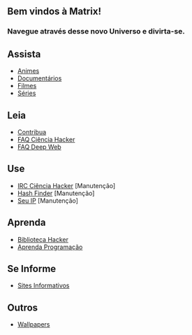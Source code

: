 ## Bem vindos à Matrix!
### Navegue através desse novo Universo e divirta-se.

## Assista 

* [Animes](arquivos/animes.md)  
* [Documentários](arquivos/documentários.md)  
* [Filmes](arquivos/filmes.md)  
* [Séries](arquivos/séries.md)  

## Leia 

* [Contribua](../cienciaHacker/arquivos/contribua.md)  
* [FAQ Ciência Hacker](arquivos/faq.md)  
* [FAQ Deep Web](arquivos/faq-deepweb.md)   

## Use 

* [IRC Ciência Hacker]() [Manutenção]  
* [Hash Finder]() [Manutenção]  
* [Seu IP]() [Manutenção]  

## Aprenda

* [Biblioteca Hacker](arquivos/biblioteca.md)  
* [Aprenda Programação](arquivos/programação.md)  

## Se Informe

* [Sites Informativos](arquivos/informações.md)  

## Outros  

* [Wallpapers](wallpapers/)
